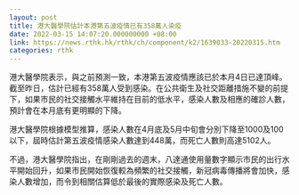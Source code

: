 ```yaml
---
layout: post
title: 港大醫學院估計本港第五波疫情已有358萬人染疫　
date: 2022-03-15 14:07:20.000000000 +08:00
link: https://news.rthk.hk/rthk/ch/component/k2/1639033-20220315.htm
categories: rthk
---
```


港大醫學院表示，與之前預測一致，本港第五波疫情應該已於本月4日已達頂峰。截至昨日，估計已經有358萬人受到感染。在公共衛生及社交距離措施不變的前提下，如果市民的社交接觸水平維持在目前的低水平，感染人數及相應的確診人數，預計會在本月底有更明顯的下降。

港大醫學院根據模型推算，感染人數在4月底及5月中旬會分別下降至1000及100以下，屆時估計第五波疫情感染人數達到448萬，而死亡人數則高達5102人。

不過，港大醫學院指出，在剛剛過去的週末，八達通使用量數字顯示市民的出行水平開始回升，如果市民開始恢復較為頻繁的社交接觸，新冠病毒傳播將會加快，感染人數增加，而令到相關估算低於最後的實際感染及死亡人數。
